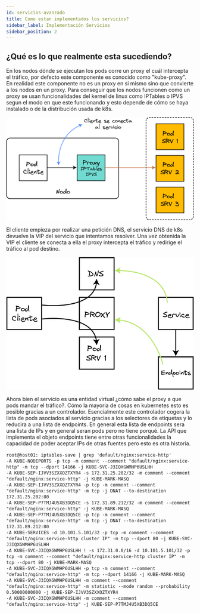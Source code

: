 ```yaml
---
id: servicios-avanzado
title: Como estan implementados los servicios?
sidebar_label: Implementación Servicios
sidebar_position: 2
---
```


## ¿Qué es lo que realmente esta sucediendo?


En los nodos dónde se ejecutan los pods corre un proxy el cuál intercepta el tráfico, por defecto este componente es conocido como "kube-proxy". En realidad este componente no es un proxy en si mismo sino que convierte a los nodos en un proxy. Para conseguir que los nodos funcionen como un proxy se usan funcionalidades del kernel de linux como IPTables o IPVS segun el modo en que este funcionando y esto depende de cómo se haya instalado o de la distribución usada de k8s.

![MarineGEO circle logo](img/01-services-kube-proxy.png "MarineGEO logo")

El cliente empieza por realizar una petición DNS, el servicio DNS de k8s devuelve la VIP del servicio que intentamos resolver. Una vez obtenida la VIP el cliente se conecta a ella el proxy intercepta el tráfico y redirige el tráfico al pod destino.


![MarineGEO circle logo](img/02-services-kube-proxy.png "MarineGEO logo")

Ahora bien el servicio es una entidad virtual ¿cómo sabe el proxy a que pods mandar el tráfico?. Cómo la mayoria de cosas en kubernetes esto es posible gracias a un controlador. Esencialmente este controlador cogera la lista de pods asociados al servicio gracias a los selectores de etiquetas y lo reducira a una lista de endpoints. En general esta lista de endpoints sera una lista de IPs y en general seran pods pero no tiene porqué. La API que implementa el objeto endpoints tiene entre otras funcionalidades la capacidad de poder aceptar IPs de otras fuentes pero esto es otra historia.

```
root@host01: iptables-save | grep 'default/nginx:service-http'
-A KUBE-NODEPORTS -p tcp -m comment --comment "default/nginx:service-http" -m tcp --dport 14166 -j KUBE-SVC-J3IQXGWMHP6USLHH
-A KUBE-SEP-IJVV3SZXXOZTXYR4 -s 172.31.25.202/32 -m comment --comment "default/nginx:service-http" -j KUBE-MARK-MASQ
-A KUBE-SEP-IJVV3SZXXOZTXYR4 -p tcp -m comment --comment "default/nginx:service-http" -m tcp -j DNAT --to-destination 172.31.25.202:80
-A KUBE-SEP-P7TMJ4U5XB3DQ5CE -s 172.31.89.212/32 -m comment --comment "default/nginx:service-http" -j KUBE-MARK-MASQ
-A KUBE-SEP-P7TMJ4U5XB3DQ5CE -p tcp -m comment --comment "default/nginx:service-http" -m tcp -j DNAT --to-destination 172.31.89.212:80
-A KUBE-SERVICES -d 10.101.5.101/32 -p tcp -m comment --comment "default/nginx:service-http cluster IP" -m tcp --dport 80 -j KUBE-SVC-J3IQXGWMHP6USLHH
-A KUBE-SVC-J3IQXGWMHP6USLHH ! -s 172.31.0.0/16 -d 10.101.5.101/32 -p tcp -m comment --comment "default/nginx:service-http cluster IP" -m tcp --dport 80 -j KUBE-MARK-MASQ
-A KUBE-SVC-J3IQXGWMHP6USLHH -p tcp -m comment --comment "default/nginx:service-http" -m tcp --dport 14166 -j KUBE-MARK-MASQ
-A KUBE-SVC-J3IQXGWMHP6USLHH -m comment --comment "default/nginx:service-http" -m statistic --mode random --probability 0.50000000000 -j KUBE-SEP-IJVV3SZXXOZTXYR4
-A KUBE-SVC-J3IQXGWMHP6USLHH -m comment --comment "default/nginx:service-http" -j KUBE-SEP-P7TMJ4U5XB3DQ5CE
```